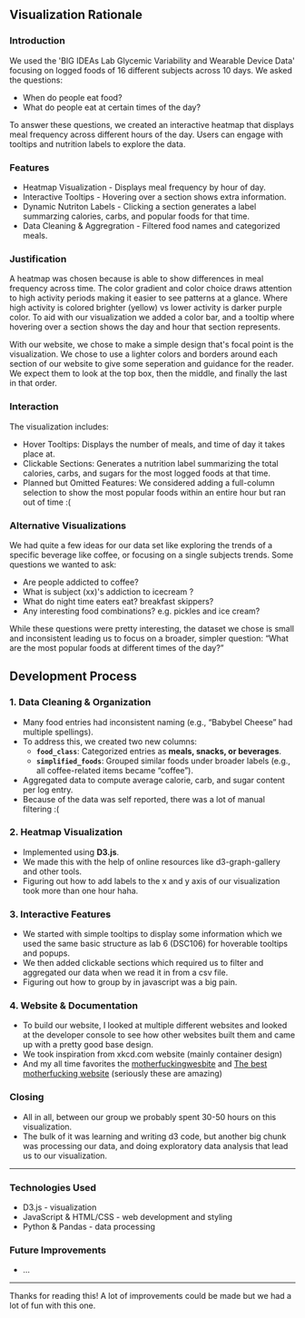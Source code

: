 ## Visualization Rationale

### Introduction
We used the 'BIG IDEAs Lab Glycemic Variability and Wearable Device Data' focusing on logged foods of 16 different subjects across 10 days.
We asked the questions:
- When do people eat food?
- What do people eat at certain times of the day?

To answer these questions, we created an interactive heatmap that displays meal frequency across different hours of the day. Users can engage with tooltips and nutrition labels to explore the data.

### Features
- Heatmap Visualization - Displays meal frequency by hour of day.
- Interactive Tooltips - Hovering over a section shows extra information.
- Dynamic Nutriton Labels - Clicking a section generates a label summarzing calories, carbs, and popular foods for that time.
- Data Cleaning & Aggregration - Filtered food names and categorized meals. 

### Justification
A heatmap was chosen because is able to show differences in meal frequency across time. The color gradient and color choice draws attention to high activity periods making it easier to see patterns at a glance. Where high activity is colored brighter (yellow) vs lower activity is darker purple color. To aid with our visualization we added a color bar, and a tooltip where hovering over a section shows the day and hour that section represents. 

With our website, we chose to make a simple design that's focal point is the visualization. We chose to use a lighter colors and borders around each section of our website to give some seperation and guidance for the reader. We expect them to look at the top box, then the middle, and finally the last in that order. 

### Interaction
The visualization includes:
- Hover Tooltips: Displays the number of meals, and time of day it takes place at.
- Clickable Sections: Generates a nutrition label summarizing the total calories, carbs, and sugars for the most logged foods at that time.
- Planned but Omitted Features: We considered adding a full-column selection to show the most popular foods within an entire hour but ran out of time :(

### Alternative Visualizations
We had quite a few ideas for our data set like exploring the trends of a specific beverage like coffee, or focusing on a single subjects trends. Some questions we wanted to ask:
- Are people addicted to coffee? 
- What is subject (xx)'s addiction to icecream ?
- What do night time eaters eat? breakfast skippers?  
- Any interesting food combinations? e.g. pickles and ice cream?

While these questions were pretty interesting, the dataset we chose is small and inconsistent leading us to focus on a broader, simpler question: “What are the most popular foods at different times of the day?”

## Development Process

### 1. Data Cleaning & Organization

- Many food entries had inconsistent naming (e.g., “Babybel Cheese” had multiple spellings).
- To address this, we created two new columns:
  - **`food_class`**: Categorized entries as **meals, snacks, or beverages**.
  - **`simplified_foods`**: Grouped similar foods under broader labels (e.g., all coffee-related items became “coffee”).
- Aggregated data to compute average calorie, carb, and sugar content per log entry.
- Because of the data was self reported, there was a lot of manual filtering :(  

### 2. Heatmap Visualization

- Implemented using **D3.js**.
- We made this with the help of online resources like d3-graph-gallery and other tools.
- Figuring out how to add labels to the x and y axis of our visualization took more than one hour haha.  

### 3. Interactive Features
- We started with simple tooltips to display some information which we used the same basic structure as lab 6 (DSC106) for hoverable tooltips and popups. 
- We then added clickable sections which required us to filter and aggregated our data when we read it in from a csv file. 
- Figuring out how to group by in javascript was a big pain. 

### 4. Website & Documentation
- To build our website, I looked at multiple different websites and looked at the developer console to see how other websites built them and came up with a pretty good base design. 
- We took inspiration from xkcd.com website (mainly container design)
- And my all time favorites the [motherfuckingwesbite](https://motherfuckingwebsite.com/) and [The best motherfucking website](https://thebestmotherfucking.website/) (seriously these are amazing)

### Closing
- All in all, between our group we probably spent 30-50 hours on this visualization. 
- The bulk of it was learning and writing d3 code, but another big chunk was processing our data, and doing exploratory data analysis that lead us to our visualization. 

---

### Technologies Used

- D3.js - visualization
- JavaScript & HTML/CSS - web development and styling
- Python & Pandas - data processing

### Future Improvements

- ...

---

Thanks for reading this! A lot of improvements could be made but we had a lot of fun with this one. 

